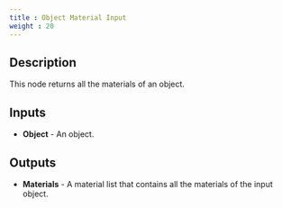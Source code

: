 ```yaml
---
title : Object Material Input
weight : 20
---
```


## Description

This node returns all the materials of an object.

## Inputs

- **Object** - An object.

## Outputs

- **Materials** - A material list that contains all the materials of the input object.
